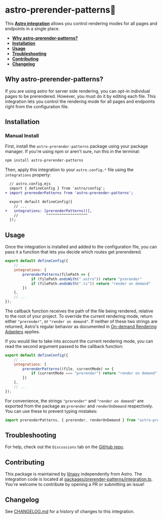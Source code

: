 # astro-prerender-patterns💈

This **[Astro integration][astro-integration]** allows you control rendering modes for all pages and endpoints in a single place.

- <strong>[Why astro-prerender-patterns?](#why-astro-prerender-patterns)</strong>
- <strong>[Installation](#installation)</strong>
- <strong>[Usage](#usage)</strong>
- <strong>[Troubleshooting](#troubleshooting)</strong>
- <strong>[Contributing](#contributing)</strong>
- <strong>[Changelog](#changelog)</strong>

## Why astro-prerender-patterns?

If you are using astro for server side rendering, you can opt-in individual pages to be prerendered. However, you must do it by editing each file. This integration lets you control the rendering mode for all pages and endpoints right from the configuration file.

## Installation

### Manual Install

First, install the `astro-prerender-patterns` package using your package manager. If you're using npm or aren't sure, run this in the terminal:

```sh
npm install astro-prerender-patterns
```

Then, apply this integration to your `astro.config.*` file using the `integrations` property:

```diff lang="js"
  // astro.config.mjs
  import { defineConfig } from 'astro/config';
+ import prerenderPatterns from 'astro-prerender-patterns';

  export default defineConfig({
    // ...
+   integrations: [prerenderPatterns()],
    //             ^^^^^^^^^^^^^^^^^^^
  });
```

## Usage

Once the integration is installed and added to the configuration file, you can pass it a function that lets you decide which routes get prerendered.

```js
export default defineConfig({
    // ...
    integrations: [
        prerenderPatterns(filePath => {
            if (filePath.endsWith(".astro")) return "prerender"
            if (filePath.endsWith(".ts")) return "render on demand"
        })
    ],
    // ...
});
```

The callback function receives the path of the file being rendered, relative to the root of your project. To override the current rendering mode, return either `"prerender"`, or `"render on demand"`. If neither of these two strings are returned, Astro's regular behavior as documented in [On⁠-⁠demand Rendering Adapters](https://docs.astro.build/en/guides/server-side-rendering/) applies.

If you would like to take into account the current rendering mode, you can read the second argument passed to the callback function:

```js
export default defineConfig({
    // ...
    integrations: [
        prerenderPatterns((file, currentMode) => {
            if (currentMode === "prerender") return "render on demand"
        })
    ],
    // ...
});
```

For convenience, the strings `"prerender"` and `"render on demand"` are exported from the package as `prerender` and `renderOnDemand` respectively. You can use these to prevent typing mistakes:

```js
import prerenderPatterns, { prerender, renderOnDemand } from "astro-prerender-patterns";
```

## Troubleshooting

For help, check out the `Discussions` tab on the [GitHub repo](https://github.com/lilnasy/gratelets/discussions).

## Contributing

This package is maintained by [lilnasy](https://github.com/lilnasy) independently from Astro. The integration code is located at [packages/prerender-patterns/integration.ts](https://github.com/lilnasy/gratelets/blob/main/packages/prerender-patterns/integration.ts). You're welcome to contribute by opening a PR or submitting an issue!

## Changelog

See [CHANGELOG.md](https://github.com/lilnasy/gratelets/blob/main/packages/prerender-patterns/CHANGELOG.md) for a history of changes to this integration.

[astro-integration]: https://docs.astro.build/en/guides/integrations-guide/
